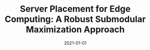 ---
title: "Server Placement for Edge Computing: A Robust Submodular Maximization Approach"
authors:
- Yuben Qu
- Lihao Wang
- Haipeng Dai
- Weijun Wang
- Chao Dong
- Fan Wu
- Song Guo


date: "2021-01-01"
doi: "10.1109/TMC.2021.3136868"

# Publication type.
# 1 = Conference paper; 2 = Journal article;
# 3 = Preprint Paper; 4 = Report; 5 = Book; 6 = Book section;
# 7 = Thesis; 8 = Patent
publication_types: ["2"]

# Publication name and optional abbreviated publication name.
publication: "*IEEE Transactions on Mobile Computing*"
publication_short: "TMC"

url_pdf: https://ieeexplore.ieee.org/abstract/document/9657204
# url_code: ''
# url_dataset: ''
# url_poster: ''
# url_project: ''
# url_slides: ''
# url_video: ''

---